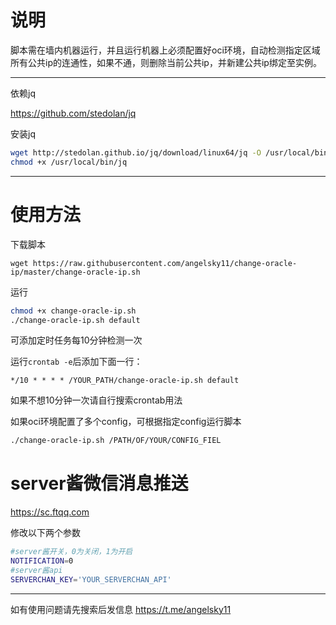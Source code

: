 # 说明
脚本需在墙内机器运行，并且运行机器上必须配置好oci环境，自动检测指定区域所有公共ip的连通性，如果不通，则删除当前公共ip，并新建公共ip绑定至实例。


---
依赖jq

https://github.com/stedolan/jq


安装jq
```bash
wget http://stedolan.github.io/jq/download/linux64/jq -O /usr/local/bin/jq
chmod +x /usr/local/bin/jq
```

---

# 使用方法

下载脚本

```
wget https://raw.githubusercontent.com/angelsky11/change-oracle-ip/master/change-oracle-ip.sh
```

运行

```bash
chmod +x change-oracle-ip.sh
./change-oracle-ip.sh default
```

可添加定时任务每10分钟检测一次


运行`crontab -e`后添加下面一行：
```
*/10 * * * * /YOUR_PATH/change-oracle-ip.sh default
```
如果不想10分钟一次请自行搜索crontab用法


如果oci环境配置了多个config，可根据指定config运行脚本
```bash
./change-oracle-ip.sh /PATH/OF/YOUR/CONFIG_FIEL
```


# server酱微信消息推送

https://sc.ftqq.com


修改以下两个参数
```bash
#server酱开关，0为关闭，1为开启
NOTIFICATION=0
#server酱api
SERVERCHAN_KEY='YOUR_SERVERCHAN_API'
```

---


如有使用问题请先搜索后发信息 https://t.me/angelsky11
